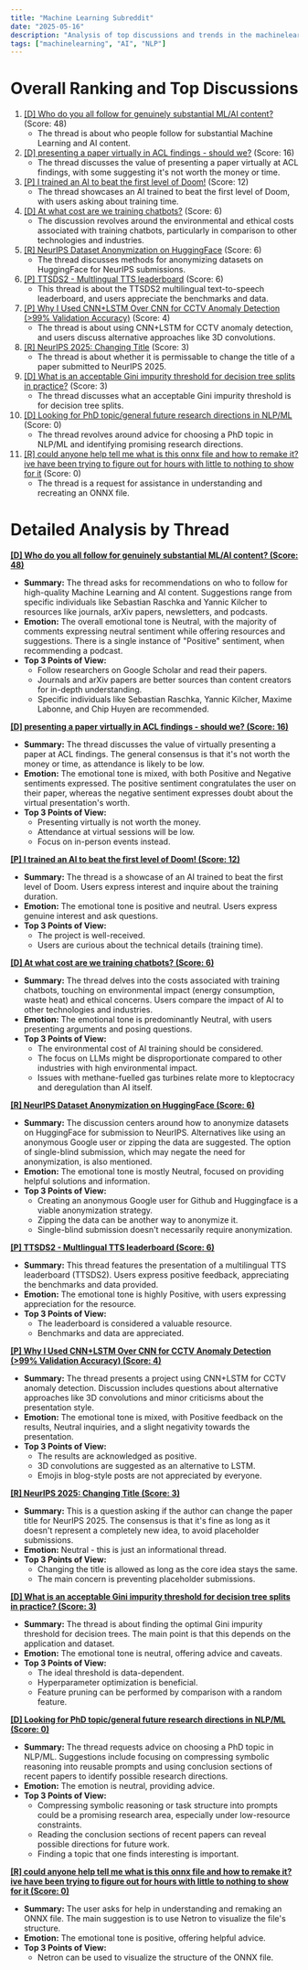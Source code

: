 ```yaml
---
title: "Machine Learning Subreddit"
date: "2025-05-16"
description: "Analysis of top discussions and trends in the machinelearning subreddit"
tags: ["machinelearning", "AI", "NLP"]
---
```


# Overall Ranking and Top Discussions
1.  [[D] Who do you all follow for genuinely substantial ML/AI content?](https://www.reddit.com/r/MachineLearning/comments/1ko64s6/d_who_do_you_all_follow_for_genuinely_substantial/) (Score: 48)
    *   The thread is about who people follow for substantial Machine Learning and AI content.
2.  [[D] presenting a paper virtually in ACL findings - should we?](https://www.reddit.com/r/MachineLearning/comments/1knvsib/d_presenting_a_paper_virtually_in_acl_findings/) (Score: 16)
    *   The thread discusses the value of presenting a paper virtually at ACL findings, with some suggesting it's not worth the money or time.
3.  [[P] I trained an AI to beat the first level of Doom!](https://www.reddit.com/r/MachineLearning/comments/1ko83yq/p_i_trained_an_ai_to_beat_the_first_level_of_doom/) (Score: 12)
    *   The thread showcases an AI trained to beat the first level of Doom, with users asking about training time.
4.  [[D] At what cost are we training chatbots?](https://www.reddit.com/r/MachineLearning/comments/1knj3bj/d_at_what_cost_are_we_training_chatbots/) (Score: 6)
    *   The discussion revolves around the environmental and ethical costs associated with training chatbots, particularly in comparison to other technologies and industries.
5.  [[R] NeurIPS Dataset Anonymization on HuggingFace](https://www.reddit.com/r/MachineLearning/comments/1knkl5g/r_neurips_dataset_anonymization_on_huggingface/) (Score: 6)
    *   The thread discusses methods for anonymizing datasets on HuggingFace for NeurIPS submissions.
6.  [[P] TTSDS2 - Multlingual TTS leaderboard](https://www.reddit.com/r/MachineLearning/comments/1knwaf7/p_ttsds2_multlingual_tts_leaderboard/) (Score: 6)
    *   This thread is about the TTSDS2 multilingual text-to-speech leaderboard, and users appreciate the benchmarks and data.
7.  [[P] Why I Used CNN+LSTM Over CNN for CCTV Anomaly Detection (>99% Validation Accuracy)](https://www.reddit.com/gallery/1ko5voc) (Score: 4)
    *   The thread is about using CNN+LSTM for CCTV anomaly detection, and users discuss alternative approaches like 3D convolutions.
8.  [[R] NeurIPS 2025: Changing Title](https://www.reddit.com/r/MachineLearning/comments/1knjidk/r_neurips_2025_changing_title/) (Score: 3)
    *   The thread is about whether it is permissable to change the title of a paper submitted to NeurIPS 2025.
9.  [[D] What is an acceptable Gini impurity threshold for decision tree splits in practice?](https://www.reddit.com/r/MachineLearning/comments/1knutpa/d_what_is_an_acceptable_gini_impurity_threshold/) (Score: 3)
    *   The thread discusses what an acceptable Gini impurity threshold is for decision tree splits.
10. [[D] Looking for PhD topic/general future research directions in NLP/ML](https://www.reddit.com/r/MachineLearning/comments/1knv7vy/d_looking_for_phd_topicgeneral_future_research/) (Score: 0)
    *   The thread revolves around advice for choosing a PhD topic in NLP/ML and identifying promising research directions.
11. [[R] could anyone help tell me what is this onnx file and how to remake it? ive have been trying to figure out for hours with little to nothing to show for it](https://www.reddit.com/r/MachineLearning/comments/1ko9fsq/r_could_anyone_help_tell_me_what_is_this_onnx/) (Score: 0)
    *   The thread is a request for assistance in understanding and recreating an ONNX file.

# Detailed Analysis by Thread
**[[D] Who do you all follow for genuinely substantial ML/AI content? (Score: 48)](https://www.reddit.com/r/MachineLearning/comments/1ko64s6/d_who_do_you_all_follow_for_genuinely_substantial/)**
*   **Summary:**  The thread asks for recommendations on who to follow for high-quality Machine Learning and AI content.  Suggestions range from specific individuals like Sebastian Raschka and Yannic Kilcher to resources like journals, arXiv papers, newsletters, and podcasts.
*   **Emotion:** The overall emotional tone is Neutral, with the majority of comments expressing neutral sentiment while offering resources and suggestions. There is a single instance of "Positive" sentiment, when recommending a podcast.
*   **Top 3 Points of View:**
    *   Follow researchers on Google Scholar and read their papers.
    *   Journals and arXiv papers are better sources than content creators for in-depth understanding.
    *   Specific individuals like Sebastian Raschka, Yannic Kilcher, Maxime Labonne, and Chip Huyen are recommended.

**[[D] presenting a paper virtually in ACL findings - should we? (Score: 16)](https://www.reddit.com/r/MachineLearning/comments/1knvsib/d_presenting_a_paper_virtually_in_acl_findings/)**
*   **Summary:** The thread discusses the value of virtually presenting a paper at ACL findings. The general consensus is that it's not worth the money or time, as attendance is likely to be low.
*   **Emotion:** The emotional tone is mixed, with both Positive and Negative sentiments expressed. The positive sentiment congratulates the user on their paper, whereas the negative sentiment expresses doubt about the virtual presentation's worth.
*   **Top 3 Points of View:**
    *   Presenting virtually is not worth the money.
    *   Attendance at virtual sessions will be low.
    *   Focus on in-person events instead.

**[[P] I trained an AI to beat the first level of Doom! (Score: 12)](https://www.reddit.com/r/MachineLearning/comments/1ko83yq/p_i_trained_an_ai_to_beat_the_first_level_of_doom/)**
*   **Summary:** The thread is a showcase of an AI trained to beat the first level of Doom. Users express interest and inquire about the training duration.
*   **Emotion:** The emotional tone is positive and neutral. Users express genuine interest and ask questions.
*   **Top 3 Points of View:**
    *   The project is well-received.
    *   Users are curious about the technical details (training time).

**[[D] At what cost are we training chatbots? (Score: 6)](https://www.reddit.com/r/MachineLearning/comments/1knj3bj/d_at_what_cost_are_we_training_chatbots/)**
*   **Summary:** The thread delves into the costs associated with training chatbots, touching on environmental impact (energy consumption, waste heat) and ethical concerns.  Users compare the impact of AI to other technologies and industries.
*   **Emotion:** The emotional tone is predominantly Neutral, with users presenting arguments and posing questions.
*   **Top 3 Points of View:**
    *   The environmental cost of AI training should be considered.
    *   The focus on LLMs might be disproportionate compared to other industries with high environmental impact.
    *   Issues with methane-fuelled gas turbines relate more to kleptocracy and deregulation than AI itself.

**[[R] NeurIPS Dataset Anonymization on HuggingFace (Score: 6)](https://www.reddit.com/r/MachineLearning/comments/1knkl5g/r_neurips_dataset_anonymization_on_huggingface/)**
*   **Summary:** The discussion centers around how to anonymize datasets on HuggingFace for submission to NeurIPS.  Alternatives like using an anonymous Google user or zipping the data are suggested. The option of single-blind submission, which may negate the need for anonymization, is also mentioned.
*   **Emotion:** The emotional tone is mostly Neutral, focused on providing helpful solutions and information.
*   **Top 3 Points of View:**
    *   Creating an anonymous Google user for Github and Huggingface is a viable anonymization strategy.
    *   Zipping the data can be another way to anonymize it.
    *   Single-blind submission doesn't necessarily require anonymization.

**[[P] TTSDS2 - Multlingual TTS leaderboard (Score: 6)](https://www.reddit.com/r/MachineLearning/comments/1knwaf7/p_ttsds2_multlingual_tts_leaderboard/)**
*   **Summary:** This thread features the presentation of a multilingual TTS leaderboard (TTSDS2). Users express positive feedback, appreciating the benchmarks and data provided.
*   **Emotion:** The emotional tone is highly Positive, with users expressing appreciation for the resource.
*   **Top 3 Points of View:**
    *   The leaderboard is considered a valuable resource.
    *   Benchmarks and data are appreciated.

**[[P] Why I Used CNN+LSTM Over CNN for CCTV Anomaly Detection (>99% Validation Accuracy) (Score: 4)](https://www.reddit.com/gallery/1ko5voc)**
*   **Summary:** The thread presents a project using CNN+LSTM for CCTV anomaly detection.  Discussion includes questions about alternative approaches like 3D convolutions and minor criticisms about the presentation style.
*   **Emotion:** The emotional tone is mixed, with Positive feedback on the results, Neutral inquiries, and a slight negativity towards the presentation.
*   **Top 3 Points of View:**
    *   The results are acknowledged as positive.
    *   3D convolutions are suggested as an alternative to LSTM.
    *   Emojis in blog-style posts are not appreciated by everyone.

**[[R] NeurIPS 2025: Changing Title (Score: 3)](https://www.reddit.com/r/MachineLearning/comments/1knjidk/r_neurips_2025_changing_title/)**
*   **Summary:** This is a question asking if the author can change the paper title for NeurIPS 2025. The consensus is that it's fine as long as it doesn't represent a completely new idea, to avoid placeholder submissions.
*   **Emotion:** Neutral - this is just an informational thread.
*   **Top 3 Points of View:**
    *   Changing the title is allowed as long as the core idea stays the same.
    *   The main concern is preventing placeholder submissions.

**[[D] What is an acceptable Gini impurity threshold for decision tree splits in practice? (Score: 3)](https://www.reddit.com/r/MachineLearning/comments/1knutpa/d_what_is_an_acceptable_gini_impurity_threshold/)**
*   **Summary:** The thread is about finding the optimal Gini impurity threshold for decision trees. The main point is that this depends on the application and dataset.
*   **Emotion:** The emotional tone is neutral, offering advice and caveats.
*   **Top 3 Points of View:**
    *   The ideal threshold is data-dependent.
    *   Hyperparameter optimization is beneficial.
    *   Feature pruning can be performed by comparison with a random feature.

**[[D] Looking for PhD topic/general future research directions in NLP/ML (Score: 0)](https://www.reddit.com/r/MachineLearning/comments/1knv7vy/d_looking_for_phd_topicgeneral_future_research/)**
*   **Summary:** The thread requests advice on choosing a PhD topic in NLP/ML. Suggestions include focusing on compressing symbolic reasoning into reusable prompts and using conclusion sections of recent papers to identify possible research directions.
*   **Emotion:** The emotion is neutral, providing advice.
*   **Top 3 Points of View:**
    *   Compressing symbolic reasoning or task structure into prompts could be a promising research area, especially under low-resource constraints.
    *   Reading the conclusion sections of recent papers can reveal possible directions for future work.
    *   Finding a topic that one finds interesting is important.

**[[R] could anyone help tell me what is this onnx file and how to remake it? ive have been trying to figure out for hours with little to nothing to show for it (Score: 0)](https://www.reddit.com/r/MachineLearning/comments/1ko9fsq/r_could_anyone_help_tell_me_what_is_this_onnx/)**
*   **Summary:** The user asks for help in understanding and remaking an ONNX file. The main suggestion is to use Netron to visualize the file's structure.
*   **Emotion:** The emotional tone is positive, offering helpful advice.
*   **Top 3 Points of View:**
    *   Netron can be used to visualize the structure of the ONNX file.
